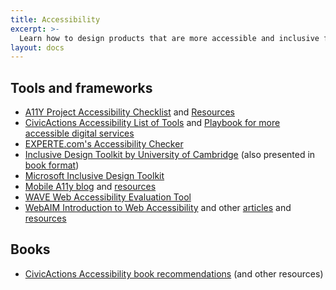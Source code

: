 ```yaml
---
title: Accessibility
excerpt: >-
  Learn how to design products that are more accessible and inclusive for people with different abilities.
layout: docs
---
```


## Tools and frameworks

- [A11Y Project Accessibility Checklist](https://www.a11yproject.com/checklist/) and [Resources](https://www.a11yproject.com/resources/)
- [CivicActions Accessibility List of Tools](https://accessibility.civicactions.com/guide/tools) and [Playbook for more accessible digital services](https://accessibility.civicactions.com/playbook/)
- [EXPERTE.com's Accessibility Checker](https://www.experte.com/accessibility)
- [Inclusive Design Toolkit by University of Cambridge](http://www.inclusivedesigntoolkit.com/) (also presented in [book format](http://www-edc.eng.cam.ac.uk/downloads/idtoolkit.pdf))
- [Microsoft Inclusive Design Toolkit](https://www.microsoft.com/design/inclusive/)
- [Mobile A11y blog](https://mobilea11y.com/) and [resources](https://mobilea11y.com/resources/)
- [WAVE Web Accessibility Evaluation Tool](https://wave.webaim.org/)
- [WebAIM Introduction to Web Accessibility](https://webaim.org/intro/) and other [articles](https://webaim.org/articles/) and [resources](https://webaim.org/resources/)

## Books

- [CivicActions Accessibility book recommendations](https://accessibility.civicactions.com/guide/resources#books) (and other resources)
